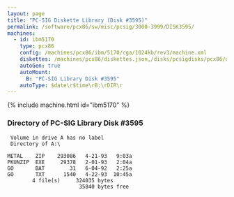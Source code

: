 ```yaml
---
layout: page
title: "PC-SIG Diskette Library (Disk #3595)"
permalink: /software/pcx86/sw/misc/pcsig/3000-3999/DISK3595/
machines:
  - id: ibm5170
    type: pcx86
    config: /machines/pcx86/ibm/5170/cga/1024kb/rev3/machine.xml
    diskettes: /machines/pcx86/diskettes.json,/disks/pcsigdisks/pcx86/diskettes.json
    autoGen: true
    autoMount:
      B: "PC-SIG Library Disk #3595"
    autoType: $date\r$time\rB:\rDIR\r
---
```


{% include machine.html id="ibm5170" %}

### Directory of PC-SIG Library Disk #3595

     Volume in drive A has no label
     Directory of A:\

    METAL    ZIP    293086   4-21-93   9:03a
    PKUNZIP  EXE     29378   2-01-93   2:04a
    GO       BAT        31   6-04-92   2:25a
    GO       TXT      1540   4-22-93  10:45a
            4 file(s)     324035 bytes
                           35840 bytes free
